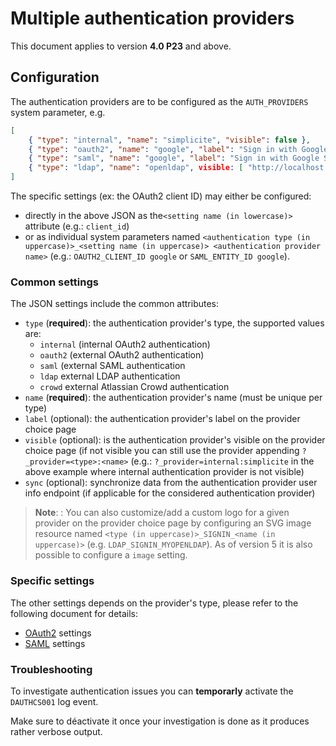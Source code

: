 Multiple authentication providers
=================================

This document applies to version **4.0 P23** and above.

<h2 id="config">Configuration</h2>

The authentication providers are to be configured as the `AUTH_PROVIDERS` system parameter, e.g.

```json
[
	{ "type": "internal", "name": "simplicite", "visible": false },
	{ "type": "oauth2", "name": "google", "label": "Sign in with Google OAuth2 IdP", "sync": true, "client_id": "<my client ID>", "client_secret": "<my client secret>" },
	{ "type": "saml", "name": "google", "label": "Sign in with Google SAML IdP", "sync": true }
	{ "type": "ldap", "name": "openldap", visible: [ "http://localhost:8080"] }
]
```

The specific settings (ex: the OAuth2 client ID) may either be configured:

- directly in the above JSON as the`<setting name (in lowercase)>` attribute (e.g.: `client_id`)
- or as individual system parameters named `<authentication type (in uppercase)>_<setting name (in uppercase)> <authentication provider name>`
  (e.g.: `OAUTH2_CLIENT_ID google` or `SAML_ENTITY_ID google`).

<h3 id="common">Common settings</h3>

The JSON settings include the common attributes:

- `type` (**required**): the authentication provider's type, the supported values are:
	- `internal` (internal OAuth2 authentication)
	- `oauth2` (external OAuth2 authentication)
	- `saml` (external SAML authentication
	- `ldap` external LDAP authentication
	- `crowd` external Atlassian Crowd authentication
- `name` (**required**): the authentication provider's name (must be unique per type)
- `label` (optional): the authentication provider's label on the provider choice page
- `visible` (optional): is the authentication provider's visible on the provider choice page
  (if not visible you can still use the provider appending `?_provider=<type>:<name>`
  (e.g.: `?_provider=internal:simplicite` in the above example where internal authentication provider is not visible)
- `sync` (optional): synchronize data from the authentication provider user info endpoint (if applicable for the considered authentication provider)

> **Note**: : You can also customize/add a custom logo for a given provider on the provider choice page by configuring
> an SVG image resource named `<type (in uppercase)>_SIGNIN_<name (in uppercase)>` (e.g. `LDAP_SIGNIN_MYOPENLDAP`).
> As of version 5 it is also possible to configure a `image` setting.

<h3 id="specific">Specific settings</h3>

The other settings depends on the provider's type, please refer to the following document for details:

- [OAuth2](/lesson/docs/authentication/tomcat-oauth2) settings
- [SAML](/lesson/docs/authentication/tomcat-saml) settings

<h3 id="troubleshooting">Troubleshooting</h3>

To investigate authentication issues you can **temporarly** activate the `DAUTHCS001` log event.

Make sure to déactivate it once your investigation is done as it produces rather verbose output.
